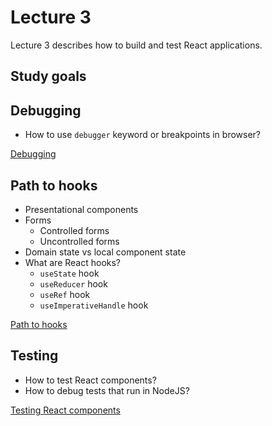 # Lecture 3

Lecture 3 describes how to build and test React applications.

## Study goals

## Debugging

- How to use `debugger` keyword or breakpoints in browser?

[Debugging](./src/debugging/README.md)

## Path to hooks

- Presentational components
- Forms
  - Controlled forms
  - Uncontrolled forms
- Domain state vs local component state
- What are React hooks?
  - `useState` hook
  - `useReducer` hook
  - `useRef` hook
  - `useImperativeHandle` hook

[Path to hooks](./src/path_to_hooks/README.md)

## Testing

- How to test React components?
- How to debug tests that run in NodeJS?

[Testing React components](./test/README.md)
